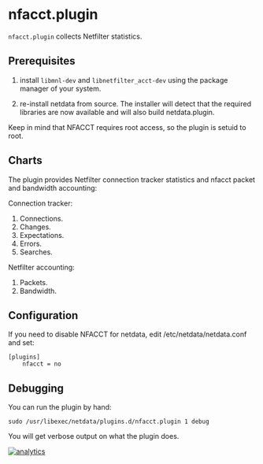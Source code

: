 # nfacct.plugin

`nfacct.plugin` collects Netfilter statistics.

## Prerequisites

1. install `libmnl-dev` and `libnetfilter_acct-dev` using the package manager of your system.

2. re-install netdata from source. The installer will detect that the required libraries are now available and will also build netdata.plugin.

Keep in mind that NFACCT requires root access, so the plugin is setuid to root.

## Charts

The plugin provides Netfilter connection tracker statistics and nfacct packet and bandwidth accounting:

Connection tracker:
1. Connections.
2. Changes.
3. Expectations.
4. Errors.
5. Searches.

Netfilter accounting:
1. Packets.
2. Bandwidth.

## Configuration

If you need to disable NFACCT for netdata, edit /etc/netdata/netdata.conf and set:

```
[plugins]
    nfacct = no
```

## Debugging

You can run the plugin by hand:

```
sudo /usr/libexec/netdata/plugins.d/nfacct.plugin 1 debug
```

You will get verbose output on what the plugin does.

[![analytics](https://www.google-analytics.com/collect?v=1&aip=1&t=pageview&_s=1&ds=github&dr=https%3A%2F%2Fgithub.com%2Fnetdata%2Fnetdata&dl=https%3A%2F%2Fmy-netdata.io%2Fgithub%2Fcollectors%2Fnfacct.plugin%2FREADME&_u=MAC~&cid=5792dfd7-8dc4-476b-af31-da2fdb9f93d2&tid=UA-64295674-3)]()
